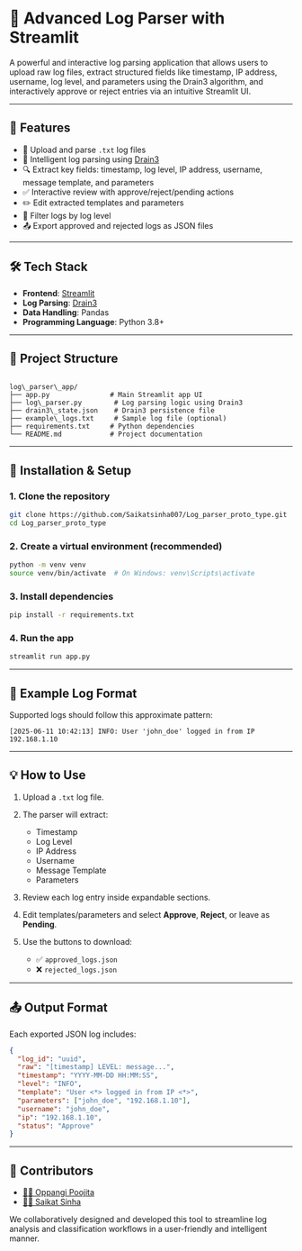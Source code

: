 # 🧠 Advanced Log Parser with Streamlit

A powerful and interactive log parsing application that allows users to upload raw log files, extract structured fields like timestamp, IP address, username, log level, and parameters using the Drain3 algorithm, and interactively approve or reject entries via an intuitive Streamlit UI.

---

## 🚀 Features

- 📄 Upload and parse `.txt` log files
- 🧠 Intelligent log parsing using [Drain3](https://github.com/logpai/Drain3)
- 🔍 Extract key fields: timestamp, log level, IP address, username, message template, and parameters
- ✅ Interactive review with approve/reject/pending actions
- ✏️ Edit extracted templates and parameters
- 🔄 Filter logs by log level
- 📤 Export approved and rejected logs as JSON files

---

## 🛠 Tech Stack

- **Frontend**: [Streamlit](https://streamlit.io/)
- **Log Parsing**: [Drain3](https://github.com/logpai/Drain3)
- **Data Handling**: Pandas
- **Programming Language**: Python 3.8+

---

## 📁 Project Structure

```

log\_parser\_app/
├── app.py               # Main Streamlit app UI
├── log\_parser.py        # Log parsing logic using Drain3
├── drain3\_state.json    # Drain3 persistence file
├── example\_logs.txt     # Sample log file (optional)
├── requirements.txt     # Python dependencies
└── README.md            # Project documentation

````

---

## 🔧 Installation & Setup

### 1. Clone the repository
```bash
git clone https://github.com/Saikatsinha007/Log_parser_proto_type.git
cd Log_parser_proto_type
````

### 2. Create a virtual environment (recommended)

```bash
python -m venv venv
source venv/bin/activate  # On Windows: venv\Scripts\activate
```

### 3. Install dependencies

```bash
pip install -r requirements.txt
```

### 4. Run the app

```bash
streamlit run app.py
```

---

## 📄 Example Log Format

Supported logs should follow this approximate pattern:

```
[2025-06-11 10:42:13] INFO: User 'john_doe' logged in from IP 192.168.1.10
```

---

## 💡 How to Use

1. Upload a `.txt` log file.
2. The parser will extract:

   * Timestamp
   * Log Level
   * IP Address
   * Username
   * Message Template
   * Parameters
3. Review each log entry inside expandable sections.
4. Edit templates/parameters and select **Approve**, **Reject**, or leave as **Pending**.
5. Use the buttons to download:

   * ✅ `approved_logs.json`
   * ❌ `rejected_logs.json`

---

## 📤 Output Format

Each exported JSON log includes:

```json
{
  "log_id": "uuid",
  "raw": "[timestamp] LEVEL: message...",
  "timestamp": "YYYY-MM-DD HH:MM:SS",
  "level": "INFO",
  "template": "User <*> logged in from IP <*>",
  "parameters": ["john_doe", "192.168.1.10"],
  "username": "john_doe",
  "ip": "192.168.1.10",
  "status": "Approve"
}
```

---

## 👥 Contributors

* [👩‍💻 Oppangi Poojita](https://github.com/)
* [👨‍💻 Saikat Sinha](https://github.com/Saikatsinha007)

We collaboratively designed and developed this tool to streamline log analysis and classification workflows in a user-friendly and intelligent manner.
